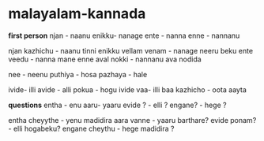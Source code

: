 # malayalam-kannada

**first person**
njan - naanu
enikku- nanage
ente - nanna
enne - nannanu

njan kazhichu - naanu tinni
enikku vellam venam - nanage neeru beku
ente veedu - nanna mane
enne aval nokki - nannanu ava nodida

nee - neenu
puthiya - hosa
pazhaya - hale

ivide- illi
avide - alli
pokua - hogu
ivide vaa- illi baa
kazhicho - oota aayta

**questions**
entha - enu
aaru- yaaru
evide ? - elli ?
engane? - hege ?



entha cheyythe - yenu madidira
aara vanne - yaaru barthare?
evide ponam?- elli hogabeku?
engane cheythu - hege madidira ?




